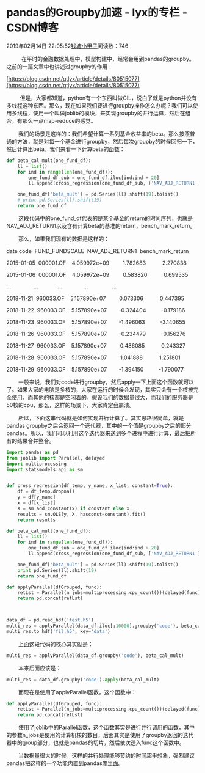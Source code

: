 # pandas的Groupby加速 - lyx的专栏 - CSDN博客





2019年02月14日 22:05:52[钱塘小甲子](https://me.csdn.net/qtlyx)阅读数：746








          在平时的金融数据处理中，模型构建中，经常会用到pandas的groupby。之前的一篇文章中也讲述过groupby的作用：

[https://blog.csdn.net/qtlyx/article/details/80515077](https://blog.csdn.net/qtlyx/article/details/80515077)

         但是，大家都知道，python有一个东西叫做GIL，说白了就是python并没有多线程这种东西。那么，现在如果我们要进行groupby操作怎么办呢？我们可以使用多线程，使用一个叫做joblib的模块，来实现groupby的并行运算，然后在组合，有那么一点map-reduce的感觉。

        我们的场景是这样的：我们希望计算一系列基金收益率的beta。那么按照普通的方法，就是对每一个基金进行groupby，然后每次groupby的时候回归一下，然后计算出beta。我们来看一下计算beta的函数：

```python
def beta_cal_mult(one_fund_df):
    ll = list()
    for ind in range(len(one_fund_df)):
        one_fund_df_sub = one_fund_df.iloc[ind:ind + 20]
        ll.append(cross_regression(one_fund_df_sub, ['NAV_ADJ_RETURN1'], ['bench_mark_return']).params['bench_mark_return'])

    one_fund_df['beta_mult'] = pd.Series(ll).shift(19).tolist()
    # print pd.Series(ll).shift(19)
    return one_fund_df
```

        这段代码中的one_fund_df代表的是某个基金的return的时间序列，也就是NAV_ADJ_RETURN1以及含有计算beta的基准的return，bench_mark_return。

        那么，如果我们现有的数据是这样的：

date code  FUND_FUNDSCALE  NAV_ADJ_RETURN1  bench_mark_return

2015-01-05  000001.OF    4.059972e+09         1.782683           2.270838

2015-01-06  000001.OF    4.059972e+09         0.583820           0.699535

...               ...             ...              ...                ...

2018-11-21  960033.OF    5.157890e+07         0.073306           0.447395

2018-11-22  960033.OF    5.157890e+07        -0.324404          -0.179186

2018-11-23  960033.OF    5.157890e+07        -1.496063          -3.140655

2018-11-26  960033.OF    5.157890e+07        -0.234479          -0.156276

2018-11-27  960033.OF    5.157890e+07         0.486085           0.243327

2018-11-28  960033.OF    5.157890e+07         1.041888           1.251801

2018-11-29  960033.OF    5.157890e+07        -1.394150          -1.790077

        一般来说，我们对code进行groupby，然后apply一下上面这个函数就可以了。如果大家的电脑是多核的，大家在运行的时候会发现，其实只会有一个核被完全使用，而其他的核都是空闲着的。假设我们的数据量很大，而我们的服务器是50核的cpu，那么，这样的场景下，大家肯定会崩溃。

        所以，下面这串代码就是如何实现并行计算了。其实思路很简单，就是pandas groupby之后会返回一个迭代器，其中的一个值是groupby之后的部分pandas。所以，我们可以利用这个迭代器来送到多个进程中进行计算，最后把所有的结果合并整合。

```python
import pandas as pd
from joblib import Parallel, delayed
import multiprocessing
import statsmodels.api as sm


def cross_regression(df_temp, y_name, x_list, constant=True):
    df = df_temp.dropna()
    y = df[y_name]
    x = df[x_list]
    X = sm.add_constant(x) if constant else x
    results = sm.OLS(y, X, hasconst=constant).fit()
    return results

def beta_cal_mult(one_fund_df):
    ll = list()
    for ind in range(len(one_fund_df)):
        one_fund_df_sub = one_fund_df.iloc[ind:ind + 20]
        ll.append(cross_regression(one_fund_df_sub, ['NAV_ADJ_RETURN1'], ['bench_mark_return']).params['bench_mark_return'])

    one_fund_df['beta_mult'] = pd.Series(ll).shift(19).tolist()
    print pd.Series(ll).shift(19)
    return one_fund_df

def applyParallel(dfGrouped, func):
    retLst = Parallel(n_jobs=multiprocessing.cpu_count())(delayed(func)(group) for name, group in dfGrouped)
    return pd.concat(retLst)



data_df = pd.read_hdf('test.h5')
multi_res = applyParallel(data_df.iloc[:10000].groupby('code'), beta_cal_mult)
multi_res.to_hdf('fil.h5', key='data')
```

        上面这段代码的核心其实就是：

```python
multi_res = applyParallel(data_df.groupby('code'), beta_cal_mult)
```

        本来后面应该是：

```python
multi_res = data_df.groupby('code').apply(beta_cal_mult)
```

        而现在是使用了applyParallel函数，这个函数中：

```python
def applyParallel(dfGrouped, func):
    retLst = Parallel(n_jobs=multiprocessing.cpu_count())(delayed(func)(group) for name, group in dfGrouped)
    return pd.concat(retLst)
```

        使用了joblib中的Parallel函数，这个函数其实是进行并行调用的函数，其中的参数n_jobs是使用的计算机核的数目，后面其实是使用了groupby返回的迭代器中的group部分，也就是pandas的切片，然后依次送入func这个函数中。

        当数据量很大的时候，这样的并行处理能够节约的时间超乎想象，强烈建议pandas把这样的一个功能内置到pandas库里面。







